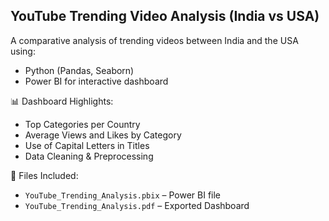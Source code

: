  ## YouTube Trending Video Analysis (India vs USA)

A comparative analysis of trending videos between India and the USA using:
- Python (Pandas, Seaborn)
- Power BI for interactive dashboard

 📊 Dashboard Highlights:
- Top Categories per Country
- Average Views and Likes by Category
- Use of Capital Letters in Titles
- Data Cleaning & Preprocessing

📁 Files Included:
- `YouTube_Trending_Analysis.pbix` – Power BI file
- `YouTube_Trending_Analysis.pdf` – Exported Dashboard

